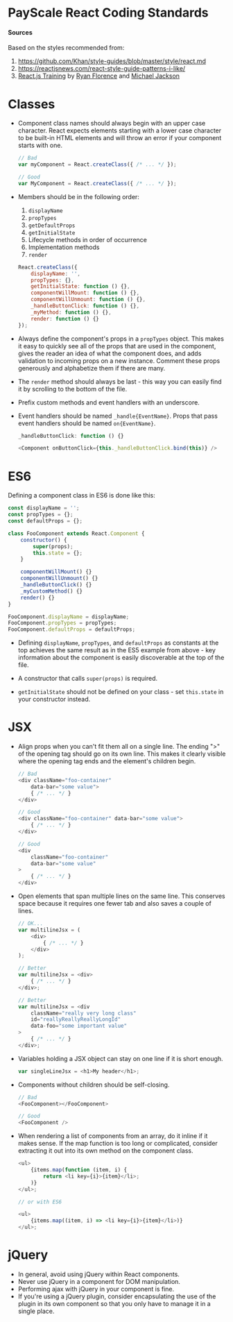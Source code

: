 
# PayScale React Coding Standards

#### Sources

Based on the styles recommended from:

1. https://github.com/Khan/style-guides/blob/master/style/react.md
2. https://reactjsnews.com/react-style-guide-patterns-i-like/
3. [React.js Training](https://reactjs-training.com/) by [Ryan Florence](https://twitter.com/ryanflorence) and [Michael Jackson](https://twitter.com/mjackson)


# Classes

* Component class names should always begin with an upper case character. React expects elements starting with a lower case character to be built-in HTML elements and will throw an error if your component starts with one.

    ```js
    // Bad
    var myComponent = React.createClass({ /* ... */ });

    // Good
    var MyComponent = React.createClass({ /* ... */ });
    ```

* Members should be in the following order:

    1. `displayName`
    2. `propTypes`
    3. `getDefaultProps`
    4. `getInitialState`
    5. Lifecycle methods in order of occurrence
    6. Implementation methods
    7. `render`

    ```js
    React.createClass({
        displayName: '',
        propTypes: {},
        getInitialState: function () {},
        componentWillMount: function () {},
        componentWillUnmount: function () {},
        _handleButtonClick: function () {},
        _myMethod: function () {},
        render: function () {}
    });
    ```

* Always define the component's props in a `propTypes` object. This makes it easy to quickly see all of the props that are used in the component, gives the reader an idea of what the component does, and adds validation to incoming props on a new instance. Comment these props generously and alphabetize them if there are many.

* The `render` method should always be last - this way you can easily find it by scrolling to the bottom of the file.

* Prefix custom methods and event handlers with an underscore.

* Event handlers should be named `_handle{EventName}`. Props that pass event handlers should be named `on{EventName}`.

    ```js
    _handleButtonClick: function () {}
    ```

    ```js
    <Component onButtonClick={this._handleButtonClick.bind(this)} />
    ```

# ES6

Defining a component class in ES6 is done like this:

```js
const displayName = '';
const propTypes = {};
const defaultProps = {};

class FooComponent extends React.Component {
    constructor() {
        super(props);
        this.state = {};
    }

    componentWillMount() {}
    componentWillUnmount() {}
    _handleButtonClick() {}
    _myCustomMethod() {}
    render() {}
}

FooComponent.displayName = displayName;
FooComponent.propTypes = propTypes;
FooComponent.defaultProps = defaultProps;
```

* Defining `displayName`, `propTypes`, and `defaultProps` as constants at the top achieves the same result as in the ES5 example from above - key information about the component is easily discoverable at the top of the file.

* A constructor that calls `super(props)` is required.

* `getInitialState` should not be defined on your class - set `this.state` in your constructor instead.


# JSX

* Align props when you can't fit them all on a single line. The ending ">" of the opening tag should go on its own line. This makes it clearly visible where the opening tag ends and the element's children begin.

    ```js
    // Bad
    <div className="foo-container"
        data-bar="some value">
        { /* ... */ }
    </div>

    // Good
    <div className="foo-container" data-bar="some value">
        { /* ... */ }
    </div>

    // Good
    <div
        className="foo-container"
        data-bar="some value"
    >
        { /* ... */ }
    </div>
    ```

* Open elements that span multiple lines on the same line. This conserves space because it requires one fewer tab and also saves a couple of lines.

    ```js
    // OK...
    var multilineJsx = (
        <div>
            { /* ... */ }
        </div>
    );

    // Better
    var multilineJsx = <div>
        { /* ... */ }
    </div>;

    // Better
    var multilineJsx = <div
        className="really very long class"
        id="reallyReallyReallyLongId"
        data-foo="some important value"
    >
        { /* ... */ }
    </div>;
    ```

* Variables holding a JSX object can stay on one line if it is short enough.

    ```js
    var singleLineJsx = <h1>My header</h1>;
    ```

* Components without children should be self-closing.

    ```js
    // Bad
    <FooComponent></FooComponent>

    // Good
    <FooComponent />
    ```

* When rendering a list of components from an array, do it inline if it makes sense. If the map function is too long or complicated, consider extracting it out into its own method on the component class.

    ```js
    <ul>
        {items.map(function (item, i) {
            return <li key={i}>{item}</li>;
        )}
    </ul>;

    // or with ES6

    <ul>
        {items.map((item, i) => <li key={i}>{item}</li>)}
    </ul>;
    ```


# jQuery

* In general, avoid using jQuery within React components.
* Never use jQuery in a component for DOM manipulation.
* Performing ajax with jQuery in your component is fine.
* If you're using a jQuery plugin, consider encapsulating the use of the plugin in its own component so that you only have to manage it in a single place.

